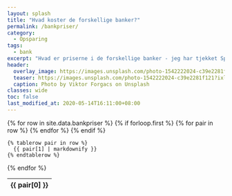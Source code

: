 ```yaml
---
layout: splash
title: "Hvad koster de forskellige banker?"
permalink: /bankpriser/
category:
  - Opsparing
tags:
  - bank
excerpt: "Hvad er priserne i de forskellige banker - jeg har tjekket SparNord, Merkur Bank, Lån & Spar Bank, Arbejdernes Landsbank, Lunar og Basisbank?"
header:
  overlay_image: https://images.unsplash.com/photo-1542222024-c39e2281f121?ixlib=rb-1.2.1&ixid=eyJhcHBfaWQiOjEyMDd9&auto=format&fit=crop&w=1500&q=80
  teaser: https://images.unsplash.com/photo-1542222024-c39e2281f121?ixlib=rb-1.2.1&ixid=eyJhcHBfaWQiOjEyMDd9&auto=format&fit=crop&w=400&q=80
  caption: Photo by Viktor Forgacs on Unsplash
classes: wide
toc: false
last_modified_at: 2020-05-14T16:11:00+08:00
---
```


<table class="table">
  {% for row in site.data.bankpriser %}
    {% if forloop.first %}
    <thead>
    <tr>
      {% for pair in row %}
        <th>{{ pair[0] }}</th>
      {% endfor %}
    </tr>
    </thead>
    {% endif %}

    {% tablerow pair in row %}
      {{ pair[1] | markdownify }}
    {% endtablerow %}
  {% endfor %}
</table>
